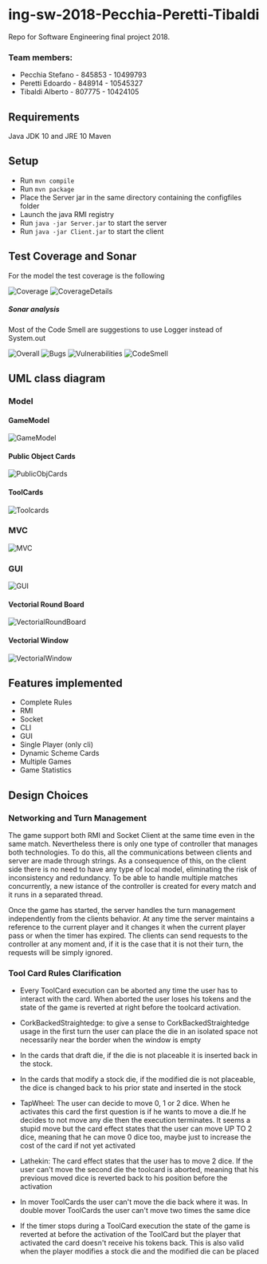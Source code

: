 # ing-sw-2018-Pecchia-Peretti-Tibaldi
Repo for Software Engineering final project 2018.
### Team members:
* Pecchia Stefano - 845853 - 10499793
* Peretti Edoardo - 848914 - 10545327
* Tibaldi Alberto - 807775 - 10424105

## Requirements
Java JDK 10 and JRE 10
Maven

## Setup
* Run ```mvn compile```
* Run ```mvn package```
* Place the Server jar in the same directory containing the configfiles folder
* Launch the java RMI registry
* Run ```java -jar Server.jar``` to start the server
* Run ```java -jar Client.jar``` to start the client

## Test Coverage and Sonar
For the model the test coverage is the following

![Coverage](CodeAnalysis/TestCoverageModel/ModelCoverage.png)
![CoverageDetails](CodeAnalysis/TestCoverageModel/ModelCoverageDetails.png)

##### Sonar analysis
Most of the Code Smell are suggestions to use Logger instead of System.out

![Overall](CodeAnalysis/Sonar/SonarOverall.png)
![Bugs](CodeAnalysis/Sonar/bugs.png)
![Vulnerabilities](CodeAnalysis/Sonar/vulnerabilities.png)
![CodeSmell](CodeAnalysis/Sonar/CodeSmell.png)

## UML class diagram
### Model
#### GameModel
![GameModel](UML/Model/GameModel.png)
#### Public Object Cards
![PublicObjCards](UML/Model/PublicObjectCard.png)
#### ToolCards
![Toolcards](UML/Model/ToolCards.png)

### MVC
![MVC](UML/MVC/MVC.png)

### GUI
![GUI](UML/GUI/GUI.png)
#### Vectorial Round Board
![VectorialRoundBoard](UML/GUI/VectorialRoundBoard.png)
#### Vectorial Window
![VectorialWindow](UML/GUI/VectorialWindow.png)

## Features implemented

* Complete Rules
* RMI
* Socket
* CLI
* GUI
* Single Player (only cli)
* Dynamic Scheme Cards
* Multiple Games
* Game Statistics

## Design Choices
### Networking and Turn Management
The game support both RMI and Socket Client at the same time even in the same match.
Nevertheless there is only one type of controller that manages both technologies.
To do this, all the communications between clients and server are made through strings.
As a consequence of this, on the client side there is no need to have any type of local model, eliminating the risk of inconsistency and redundancy.
To be able to handle multiple matches concurrently, a new istance of the controller is created for every match and it runs in a separated thread.

Once the game has started, the server handles the turn management independently from the clients behavior.
At any time the server maintains a reference to the current player and it changes it when the current player pass or when the timer has expired.
The clients can send requests to the controller at any moment and, if it is the case that it is not their turn, the requests will be simply ignored.


### Tool Card Rules Clarification
* Every ToolCard execution can be aborted any time the user has to interact
with the card. When aborted the user loses his tokens and the state of the game
is reverted at right before the toolcard activation.
* CorkBackedStraightedge: to give a sense to CorkBackedStraightedge usage in the first
turn the user can place the die in an isolated space not necessarily near the border
when the window is empty
* In the cards that draft die, if the die is not placeable it is inserted back in the stock.
* In the cards that modify a stock die, if the modified die is not placeable, the dice is changed back
to his prior state and inserted in the stock
* TapWheel: The user can decide to move 0, 1 or 2 dice. When he activates this card the first question is if he wants to
move a die.If he decides to not move any die then the execution terminates. It seems a stupid move but the card effect
states that the user can move UP TO 2 dice, meaning that he can move 0 dice too, maybe just to increase the cost
of the card if not yet activated
* Lathekin: The card effect states that the user has to move 2 dice. If the user can't move the second die the toolcard is aborted,
meaning that his previous moved dice is reverted back to his position before the activation
* In mover ToolCards the user can't move the die back where it was. In double mover ToolCards the user can't move two times the same dice

* If the timer stops during a ToolCard execution the state of the game is reverted at before the activation of the ToolCard but the player that
activated the card doesn't receive his tokens back. This is also valid when the player modifies a stock die and the modified die can be placed
